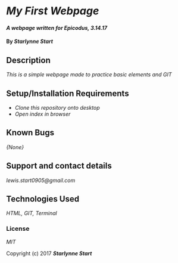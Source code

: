 # _My First Webpage_

#### _A webpage written for Epicodus, 3.14.17_

#### By _**Starlynne Start**_

## Description

_This is a simple webpage made to practice basic elements and GIT_

## Setup/Installation Requirements

* _Clone this repository onto desktop_
* _Open index in browser_


## Known Bugs

_{None}_

## Support and contact details

_lewis.start0905@gmail.com_

## Technologies Used

_HTML, GIT, Terminal_

### License

*MIT*

Copyright (c) 2017 **_Starlynne Start_**
